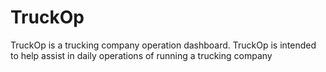 # TruckOp
TruckOp is a trucking company operation dashboard. TruckOp is intended to help assist in daily operations of running a trucking company 
